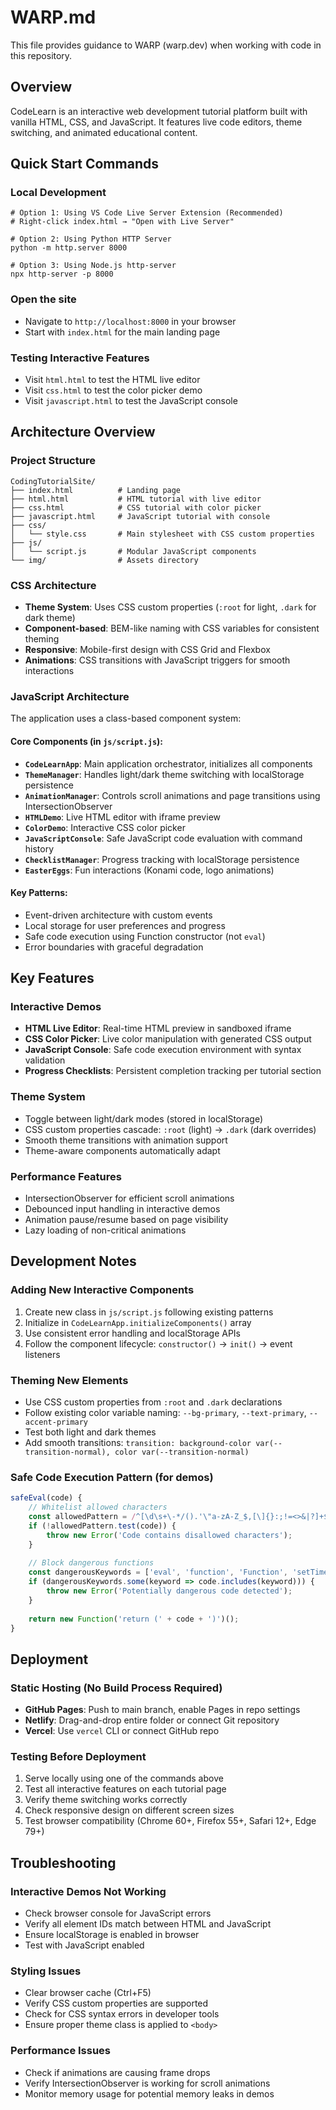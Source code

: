 # WARP.md

This file provides guidance to WARP (warp.dev) when working with code in this repository.

## Overview

CodeLearn is an interactive web development tutorial platform built with vanilla HTML, CSS, and JavaScript. It features live code editors, theme switching, and animated educational content.

## Quick Start Commands

### Local Development
```pwsh
# Option 1: Using VS Code Live Server Extension (Recommended)
# Right-click index.html → "Open with Live Server"

# Option 2: Using Python HTTP Server
python -m http.server 8000

# Option 3: Using Node.js http-server
npx http-server -p 8000
```

### Open the site
- Navigate to `http://localhost:8000` in your browser
- Start with `index.html` for the main landing page

### Testing Interactive Features
- Visit `html.html` to test the HTML live editor
- Visit `css.html` to test the color picker demo
- Visit `javascript.html` to test the JavaScript console

## Architecture Overview

### Project Structure
```
CodingTutorialSite/
├── index.html          # Landing page
├── html.html           # HTML tutorial with live editor
├── css.html            # CSS tutorial with color picker
├── javascript.html     # JavaScript tutorial with console
├── css/
│   └── style.css       # Main stylesheet with CSS custom properties
├── js/
│   └── script.js       # Modular JavaScript components
└── img/                # Assets directory
```

### CSS Architecture
- **Theme System**: Uses CSS custom properties (`:root` for light, `.dark` for dark theme)
- **Component-based**: BEM-like naming with CSS variables for consistent theming
- **Responsive**: Mobile-first design with CSS Grid and Flexbox
- **Animations**: CSS transitions with JavaScript triggers for smooth interactions

### JavaScript Architecture
The application uses a class-based component system:

#### Core Components (in `js/script.js`):
- **`CodeLearnApp`**: Main application orchestrator, initializes all components
- **`ThemeManager`**: Handles light/dark theme switching with localStorage persistence
- **`AnimationManager`**: Controls scroll animations and page transitions using IntersectionObserver
- **`HTMLDemo`**: Live HTML editor with iframe preview
- **`ColorDemo`**: Interactive CSS color picker
- **`JavaScriptConsole`**: Safe JavaScript code evaluation with command history
- **`ChecklistManager`**: Progress tracking with localStorage persistence
- **`EasterEggs`**: Fun interactions (Konami code, logo animations)

#### Key Patterns:
- Event-driven architecture with custom events
- Local storage for user preferences and progress
- Safe code execution using Function constructor (not `eval`)
- Error boundaries with graceful degradation

## Key Features

### Interactive Demos
- **HTML Live Editor**: Real-time HTML preview in sandboxed iframe
- **CSS Color Picker**: Live color manipulation with generated CSS output
- **JavaScript Console**: Safe code execution environment with syntax validation
- **Progress Checklists**: Persistent completion tracking per tutorial section

### Theme System
- Toggle between light/dark modes (stored in localStorage)
- CSS custom properties cascade: `:root` (light) → `.dark` (dark overrides)
- Smooth theme transitions with animation support
- Theme-aware components automatically adapt

### Performance Features
- IntersectionObserver for efficient scroll animations
- Debounced input handling in interactive demos
- Animation pause/resume based on page visibility
- Lazy loading of non-critical animations

## Development Notes

### Adding New Interactive Components
1. Create new class in `js/script.js` following existing patterns
2. Initialize in `CodeLearnApp.initializeComponents()` array
3. Use consistent error handling and localStorage APIs
4. Follow the component lifecycle: `constructor()` → `init()` → event listeners

### Theming New Elements
- Use CSS custom properties from `:root` and `.dark` declarations
- Follow existing color variable naming: `--bg-primary`, `--text-primary`, `--accent-primary`
- Test both light and dark themes
- Add smooth transitions: `transition: background-color var(--transition-normal), color var(--transition-normal)`

### Safe Code Execution Pattern (for demos)
```javascript path=/js/script.js start=321
safeEval(code) {
    // Whitelist allowed characters
    const allowedPattern = /^[\d\s+\-*/().'\"a-zA-Z_$,[\]{}:;!=<>&|?]+$/;
    if (!allowedPattern.test(code)) {
        throw new Error('Code contains disallowed characters');
    }
    
    // Block dangerous functions
    const dangerousKeywords = ['eval', 'function', 'Function', 'setTimeout'];
    if (dangerousKeywords.some(keyword => code.includes(keyword))) {
        throw new Error('Potentially dangerous code detected');
    }
    
    return new Function('return (' + code + ')')();
}
```

## Deployment

### Static Hosting (No Build Process Required)
- **GitHub Pages**: Push to main branch, enable Pages in repo settings
- **Netlify**: Drag-and-drop entire folder or connect Git repository
- **Vercel**: Use `vercel` CLI or connect GitHub repo

### Testing Before Deployment
1. Serve locally using one of the commands above
2. Test all interactive features on each tutorial page
3. Verify theme switching works correctly
4. Check responsive design on different screen sizes
5. Test browser compatibility (Chrome 60+, Firefox 55+, Safari 12+, Edge 79+)

## Troubleshooting

### Interactive Demos Not Working
- Check browser console for JavaScript errors
- Verify all element IDs match between HTML and JavaScript
- Ensure localStorage is enabled in browser
- Test with JavaScript enabled

### Styling Issues
- Clear browser cache (Ctrl+F5)
- Verify CSS custom properties are supported
- Check for CSS syntax errors in developer tools
- Ensure proper theme class is applied to `<body>`

### Performance Issues
- Check if animations are causing frame drops
- Verify IntersectionObserver is working for scroll animations
- Monitor memory usage for potential memory leaks in demos